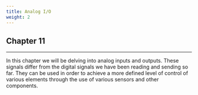 ```yaml
---
title: Analog I/O
weight: 2
---
```


## Chapter 11

---

In this chapter we will be delving into analog inputs and outputs. These signals differ from the digital signals we have been reading and sending so far. They can be used in order to achieve a more defined level of control of various elements through the use of various sensors and other components.
